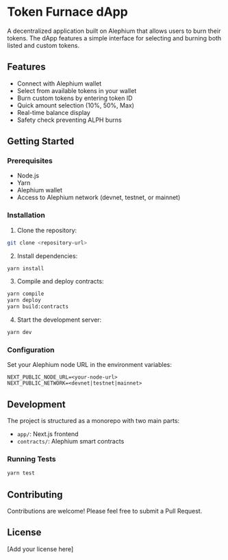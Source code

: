 # Token Furnace dApp

A decentralized application built on Alephium that allows users to burn their tokens. The dApp features a simple interface for selecting and burning both listed and custom tokens.

## Features

- Connect with Alephium wallet
- Select from available tokens in your wallet
- Burn custom tokens by entering token ID
- Quick amount selection (10%, 50%, Max)
- Real-time balance display
- Safety check preventing ALPH burns

## Getting Started

### Prerequisites

- Node.js
- Yarn
- Alephium wallet
- Access to Alephium network (devnet, testnet, or mainnet)

### Installation

1. Clone the repository:
```bash
git clone <repository-url>
```

2. Install dependencies:
```bash
yarn install
```

3. Compile and deploy contracts:
```bash
yarn compile
yarn deploy
yarn build:contracts
```

4. Start the development server:
```bash
yarn dev
```

### Configuration

Set your Alephium node URL in the environment variables:
```
NEXT_PUBLIC_NODE_URL=<your-node-url>
NEXT_PUBLIC_NETWORK=<devnet|testnet|mainnet>
```

## Development

The project is structured as a monorepo with two main parts:
- `app/`: Next.js frontend
- `contracts/`: Alephium smart contracts

### Running Tests

```bash
yarn test
```

## Contributing

Contributions are welcome! Please feel free to submit a Pull Request.

## License

[Add your license here]
